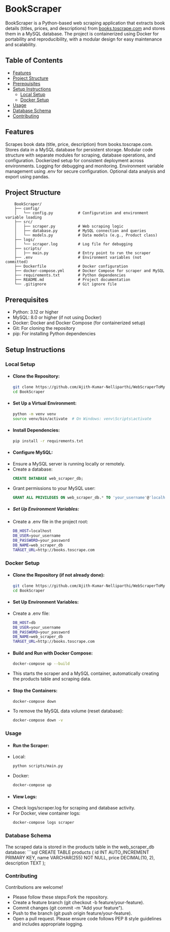 # BookScraper
BookScraper is a Python-based web scraping application that extracts book details (titles, prices, and descriptions) from [books.toscrape.com](https://books.toscrape.com/) and stores them in a MySQL database. The project is containerized using Docker for portability and reproducibility, with a modular design for easy maintenance and scalability.

## Table of Contents
- [Features](#features)
- [Project Structure](#project-structure)
- [Prerequisites](#prerequisites)
- [Setup Instructions](#setup-instructions)
    - [Local Setup](#local-setup)
    - [Docker Setup](#docker-setup)
- [Usage](#usage)
- [Database Schema](#database-schema)
- [Contributing](#contributing)

## Features
Scrapes book data (title, price, description) from books.toscrape.com.
Stores data in a MySQL database for persistent storage.
Modular code structure with separate modules for scraping, database operations, and configuration.
Dockerized setup for consistent deployment across environments.
Logging for debugging and monitoring.
Environment variable management using .env for secure configuration.
Optional data analysis and export using pandas.

## Project Structure
```
    BookScraper/
    ├── config/
    │   └── config.py           # Configuration and environment variable loading
    ├── src/
    │   ├── scraper.py          # Web scraping logic
    │   ├── database.py         # MySQL connection and queries
    │   └── models.py           # Data models (e.g., Product class)
    ├── logs/
    │   └── scraper.log         # Log file for debugging
    ├── scripts/
    │   ├── main.py             # Entry point to run the scraper
    ├── .env                    # Environment variables (not committed)
    ├── Dockerfile              # Docker configuration
    ├── docker-compose.yml      # Docker Compose for scraper and MySQL
    ├── requirements.txt        # Python dependencies
    ├── README.md               # Project documentation
    └── .gitignore              # Git ignore file
```
## Prerequisites
- Python: 3.12 or higher
- MySQL: 8.0 or higher (if not using Docker)
- Docker: Docker and Docker Compose (for containerized setup)
- Git: For cloning the repository
- pip: For installing Python dependencies

## Setup Instructions

### Local Setup
- #### Clone the Repository:
    ```bash
    git clone https://github.com/Ajith-Kumar-Nelliparthi/WebScraperToMySQL.git
    cd BookScraper
- #### Set Up a Virtual Environment:
    ```bash
    python -m venv venv
    source venv/bin/activate  # On Windows: venv\Scripts\activate

- #### Install Dependencies:
    ```bash
    pip install -r requirements.txt

- #### Configure MySQL:
- Ensure a MySQL server is running locally or remotely.
- Create a database:
    ```sql
    CREATE DATABASE web_scraper_db;
- Grant permissions to your MySQL user:
    ```sql
    GRANT ALL PRIVILEGES ON web_scraper_db.* TO 'your_username'@'localhost' IDENTIFIED BY 'your_password';
- ##### Set Up Environment Variables:
- Create a .env file in the project root:
    ```sh
    DB_HOST=localhost
    DB_USER=your_username
    DB_PASSWORD=your_password
    DB_NAME=web_scraper_db
    TARGET_URL=http://books.toscrape.com

### Docker Setup
- #### Clone the Repository (if not already done):
    ```bash
    git clone https://github.com/Ajith-Kumar-Nelliparthi/WebScraperToMySQL.git
    cd BookScraper

- #### Set Up Environment Variables:
- Create a .env file:
    ```sh
    DB_HOST=db
    DB_USER=your_username
    DB_PASSWORD=your_password
    DB_NAME=web_scraper_db
    TARGET_URL=http://books.toscrape.com

- #### Build and Run with Docker Compose:
    ```bash
    docker-compose up --build
- This starts the scraper and a MySQL container, automatically creating the products table and scraping data.

- #### Stop the Containers:
    ```bash
    docker-compose down
- To remove the MySQL data volume (reset database):
    ```bash
    docker-compose down -v

### Usage
- #### Run the Scraper:
- Local:
    ```bash
    python scripts/main.py

- Docker:
    ```bash
    docker-compose up

- #### View Logs:
- Check logs/scraper.log for scraping and database activity.
- For Docker, view container logs:
    ```bash
    docker-compose logs scraper

### Database Schema
The scraped data is stored in the products table in the web_scraper_db database:
    ```sql
    CREATE TABLE products (
        id INT AUTO_INCREMENT PRIMARY KEY,
        name VARCHAR(255) NOT NULL,
        price DECIMAL(10, 2),
        description TEXT
    );

### Contributing
Contributions are welcome! 
- Please follow these steps:Fork the repository.
- Create a feature branch (git checkout -b feature/your-feature).
- Commit changes (git commit -m "Add your feature").
- Push to the branch (git push origin feature/your-feature).
- Open a pull request.
Please ensure code follows PEP 8 style guidelines and includes appropriate logging.













